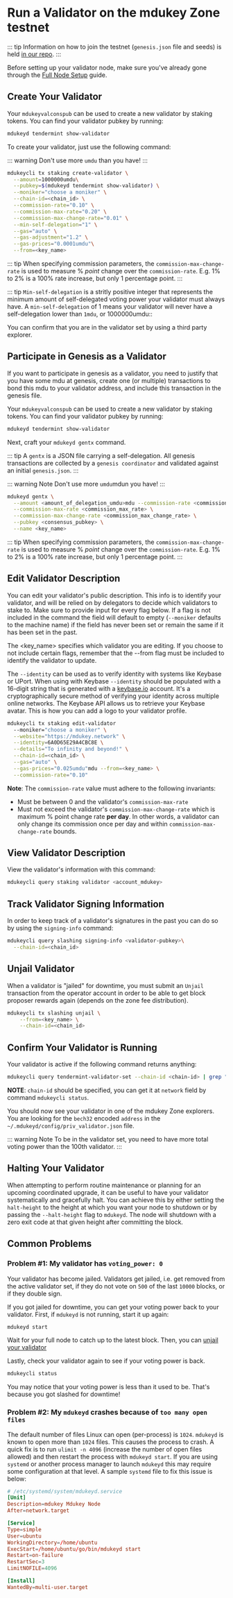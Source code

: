 # Run a Validator on the mdukey Zone testnet

::: tip
Information on how to join the testnet (`genesis.json` file and seeds) is held [in our repo](https://github.com/mdukey/testnets). 
:::

Before setting up your validator node, make sure you've already gone through the [Full Node Setup](./join-testnet.md) guide.

## Create Your Validator

Your `mdukeyvalconspub` can be used to create a new validator by staking tokens. You can find your validator pubkey by running:

```bash
mdukeyd tendermint show-validator
```

To create your validator, just use the following command:

::: warning 
Don't use more `umdu` than you have! 
:::

```bash
mdukeycli tx staking create-validator \
  --amount=1000000umdu\
  --pubkey=$(mdukeyd tendermint show-validator) \
  --moniker="choose a moniker" \
  --chain-id=<chain_id> \
  --commission-rate="0.10" \
  --commission-max-rate="0.20" \
  --commission-max-change-rate="0.01" \
  --min-self-delegation="1" \
  --gas="auto" \
  --gas-adjustment="1.2" \
  --gas-prices="0.0001umdu"\
  --from=<key_name>
```

::: tip
When specifying commission parameters, the `commission-max-change-rate` is used to measure % _point_ change over the `commission-rate`. E.g. 1% to 2% is a 100% rate increase, but only 1 percentage point.
:::

::: tip
`Min-self-delegation` is a stritly positive integer that represents the minimum amount of self-delegated voting power your validator must always have. A `min-self-delegation` of 1 means your validator will never have a self-delegation lower than `1mdu`, or 1000000umdu::

You can confirm that you are in the validator set by using a third party explorer.

## Participate in Genesis as a Validator

If you want to participate in genesis as a validator, you need to justify that
you have some mdu at genesis, create one (or multiple) transactions to bond this mdu to your validator address, and include this transaction in the genesis file.

Your `mdukeyvalconspub` can be used to create a new validator by staking tokens. You can find your validator pubkey by running:

```bash
mdukeyd tendermint show-validator
```

Next, craft your `mdukeyd gentx` command. 

::: tip
A `gentx` is a JSON file carrying a self-delegation. All genesis transactions are collected by a `genesis coordinator` and validated against an initial `genesis.json`.
:::

::: warning Note
Don't use more `umdu`mdun you have! 
:::

```bash
mdukeyd gentx \
  --amount <amount_of_delegation_umdu>mdu --commission-rate <commission_rate> \
  --commission-max-rate <commission_max_rate> \
  --commission-max-change-rate <commission_max_change_rate> \
  --pubkey <consensus_pubkey> \
  --name <key_name>
```

::: tip
When specifying commission parameters, the `commission-max-change-rate` is used to measure % _point_ change over the `commission-rate`. E.g. 1% to 2% is a 100% rate increase, but only 1 percentage point.
:::


## Edit Validator Description

You can edit your validator's public description. This info is to identify your validator, and will be relied on by delegators to decide which validators to stake to. Make sure to provide input for every flag below. If a flag is not included in the command the field will default to empty (`--moniker` defaults to the machine name) if the field has never been set or remain the same if it has been set in the past.

The <key_name> specifies which validator you are editing. If you choose to not include certain flags, remember that the --from flag must be included to identify the validator to update.

The `--identity` can be used as to verify identity with systems like Keybase or UPort. When using with Keybase `--identity` should be populated with a 16-digit string that is generated with a [keybase.io](https://keybase.io) account. It's a cryptographically secure method of verifying your identity across multiple online networks. The Keybase API allows us to retrieve your Keybase avatar. This is how you can add a logo to your validator profile.

```bash
mdukeycli tx staking edit-validator
  --moniker="choose a moniker" \
  --website="https://mdukey.network" \
  --identity=6A0D65E29A4CBC8E \
  --details="To infinity and beyond!" \
  --chain-id=<chain_id> \
  --gas="auto" \
  --gas-prices="0.025umdu"mdu --from=<key_name> \
  --commission-rate="0.10"
```

__Note__: The `commission-rate` value must adhere to the following invariants:

- Must be between 0 and the validator's `commission-max-rate`
- Must not exceed the validator's `commission-max-change-rate` which is maximum
  % point change rate **per day**. In other words, a validator can only change
  its commission once per day and within `commission-max-change-rate` bounds.

## View Validator Description

View the validator's information with this command:

```bash
mdukeycli query staking validator <account_mdukey>
```

## Track Validator Signing Information

In order to keep track of a validator's signatures in the past you can do so by using the `signing-info` command:

```bash
mdukeycli query slashing signing-info <validator-pubkey>\
  --chain-id=<chain_id>
```

## Unjail Validator

When a validator is "jailed" for downtime, you must submit an `Unjail` transaction from the operator account in order to be able to get block proposer rewards again (depends on the zone fee distribution).

```bash
mdukeycli tx slashing unjail \
	--from=<key_name> \
	--chain-id=<chain_id>
```

## Confirm Your Validator is Running

Your validator is active if the following command returns anything:

```bash
mdukeycli query tendermint-validator-set --chain-id <chain-id> | grep "$(mdukeyd tendermint show-validator)"
```

__NOTE__: `chain-id` should be specified, you can get it at `network` field by command `mdukeycli status`.

You should now see your validator in one of the mdukey Zone explorers. You are looking for the `bech32` encoded `address` in the `~/.mdukeyd/config/priv_validator.json` file.

::: warning Note
To be in the validator set, you need to have more total voting power than the 100th validator.
:::

## Halting Your Validator

When attempting to perform routine maintenance or planning for an upcoming coordinated
upgrade, it can be useful to have your validator systematically and gracefully halt.
You can achieve this by either setting the `halt-height` to the height at which
you want your node to shutdown or by passing the `--halt-height` flag to `mdukeyd`.
The node will shutdown with a zero exit code at that given height after committing
the block.

## Common Problems

### Problem #1: My validator has `voting_power: 0`

Your validator has become jailed. Validators get jailed, i.e. get removed from the active validator set, if they do not vote on `500` of the last `10000` blocks, or if they double sign. 

If you got jailed for downtime, you can get your voting power back to your validator. First, if `mdukeyd` is not running, start it up again:

```bash
mdukeyd start
```

Wait for your full node to catch up to the latest block. Then, you can [unjail your validator](#unjail-validator)

Lastly, check your validator again to see if your voting power is back.

```bash
mdukeycli status
```

You may notice that your voting power is less than it used to be. That's because you got slashed for downtime!

### Problem #2: My `mdukeyd` crashes because of `too many open files`

The default number of files Linux can open (per-process) is `1024`. `mdukeyd` is known to open more than `1024` files. This causes the process to crash. A quick fix is to run `ulimit -n 4096` (increase the number of open files allowed) and then restart the process with `mdukeyd start`. If you are using `systemd` or another process manager to launch `mdukeyd` this may require some configuration at that level. A sample `systemd` file to fix this issue is below:

```toml
# /etc/systemd/system/mdukeyd.service
[Unit]
Description=mdukey Mdukey Node
After=network.target

[Service]
Type=simple
User=ubuntu
WorkingDirectory=/home/ubuntu
ExecStart=/home/ubuntu/go/bin/mdukeyd start
Restart=on-failure
RestartSec=3
LimitNOFILE=4096

[Install]
WantedBy=multi-user.target
```
